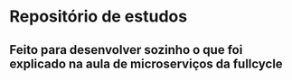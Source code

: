 # Repositório de estudos
## Feito para desenvolver sozinho o que foi explicado na aula de microserviços da fullcycle
